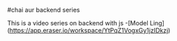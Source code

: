 #chai aur backend series


This is a video series on backend with js
-[Model Ling] (https://app.eraser.io/workspace/YtPqZ1VogxGy1jzIDkzj)